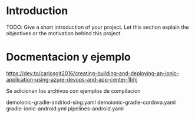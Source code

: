 # Introduction 
TODO: Give a short introduction of your project. Let this section explain the objectives or the motivation behind this project. 

# Docmentacion y ejemplo

https://dev.to/carlosgit2016/creating-building-and-deploying-an-ionic-application-using-azure-devops-and-app-center-1bhj

Se adicionan los archivos con ejemplos de compilacion

demoionic-gradle-andriod-sing.yaml
demoionic-gradle-cordova.yaml
gradle-ionic-android.yml
pipelines-android.yaml
